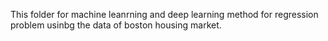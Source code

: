 This folder for machine leanrning and deep learning method for regression 
problem usinbg the data of boston housing market. 
